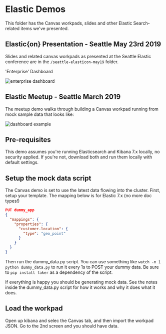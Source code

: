 # Elastic Demos

This folder has the Canvas workpads, slides and other Elastic Search-related items we've presented.

## Elastic{on} Presentation - Seattle May 23rd 2019

Slides and related canvas workpads as presented at the Seattle Elastic conference are in the `/seattle-elasticon-may19` folder.

'Enterprise' Dashboard

![enterprise dashboard](https://raw.githubusercontent.com/tmobile/elastic-demos/master/seattle-elasticon-may19/ezgif-2-0e687b9c4ecc.gif)

## Elastic Meetup - Seattle March 2019

The meetup demo walks through building a Canvas workpad running from mock sample data that looks like:

![dashboard example](https://raw.githubusercontent.com/tmobile/elastic-demos/master/images/tmo-example-dash.gif)

## Pre-requisites

This demo assumes you're running Elasticsearch and Kibana 7.x locally, no security applied. If you're not, download both and run them locally with default settings.

## Setup the mock data script

The Canvas demo is set to use the latest data flowing into the cluster. First, setup your template. The mapping below is for Elastic 7.x (no more doc types!)

``` json
PUT dummy_app
{
  "mappings": {
    "properties": {
      "customer.location": {
        "type": "geo_point"
      }
    }
  }
}
```

Then run the dummy_data.py script. You can use something like `watch -n 1 python dummy_data.py` to run it every 1s to POST your dummy data. Be sure to `pip install faker` as a dependency of the script.

If everything is happy you should be generating mock data. See the notes inside the dummy_data.py script for how it works and why it does what it does.

## Load the workpad

Open up kibana and selec the Canvas tab, and then import the workpad JSON. Go to the 2nd screen and you should have data.
